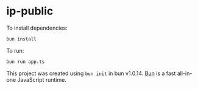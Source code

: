 # ip-public

To install dependencies:

```bash
bun install
```

To run:

```bash
bun run app.ts
```

This project was created using `bun init` in bun v1.0.14. [Bun](https://bun.sh) is a fast all-in-one JavaScript runtime.
